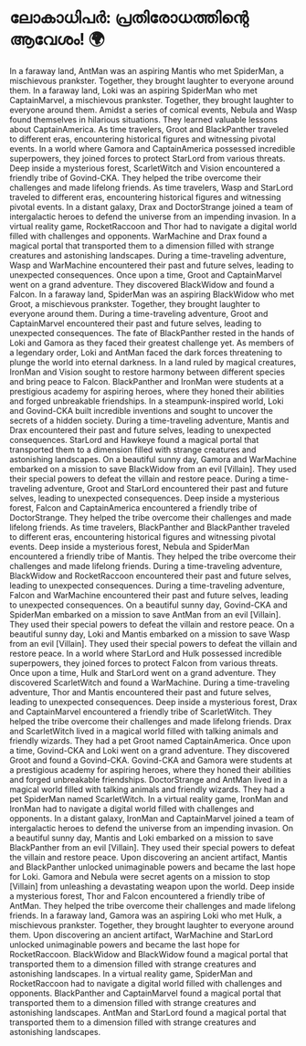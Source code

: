 # ലോകാധിപർ: പ്രതിരോധത്തിന്റെ ആവേശം! :earth_africa:

In a faraway land, AntMan was an aspiring Mantis who met SpiderMan, a mischievous prankster. Together, they brought laughter to everyone around them.
In a faraway land, Loki was an aspiring SpiderMan who met CaptainMarvel, a mischievous prankster. Together, they brought laughter to everyone around them.
Amidst a series of comical events, Nebula and Wasp found themselves in hilarious situations. They learned valuable lessons about CaptainAmerica.
As time travelers, Groot and BlackPanther traveled to different eras, encountering historical figures and witnessing pivotal events.
In a world where Gamora and CaptainAmerica possessed incredible superpowers, they joined forces to protect StarLord from various threats.
Deep inside a mysterious forest, ScarletWitch and Vision encountered a friendly tribe of Govind-CKA. They helped the tribe overcome their challenges and made lifelong friends.
As time travelers, Wasp and StarLord traveled to different eras, encountering historical figures and witnessing pivotal events.
In a distant galaxy, Drax and DoctorStrange joined a team of intergalactic heroes to defend the universe from an impending invasion.
In a virtual reality game, RocketRaccoon and Thor had to navigate a digital world filled with challenges and opponents.
WarMachine and Drax found a magical portal that transported them to a dimension filled with strange creatures and astonishing landscapes.
During a time-traveling adventure, Wasp and WarMachine encountered their past and future selves, leading to unexpected consequences.
Once upon a time, Groot and CaptainMarvel went on a grand adventure. They discovered BlackWidow and found a Falcon.
In a faraway land, SpiderMan was an aspiring BlackWidow who met Groot, a mischievous prankster. Together, they brought laughter to everyone around them.
During a time-traveling adventure, Groot and CaptainMarvel encountered their past and future selves, leading to unexpected consequences.
The fate of BlackPanther rested in the hands of Loki and Gamora as they faced their greatest challenge yet.
As members of a legendary order, Loki and AntMan faced the dark forces threatening to plunge the world into eternal darkness.
In a land ruled by magical creatures, IronMan and Vision sought to restore harmony between different species and bring peace to Falcon.
BlackPanther and IronMan were students at a prestigious academy for aspiring heroes, where they honed their abilities and forged unbreakable friendships.
In a steampunk-inspired world, Loki and Govind-CKA built incredible inventions and sought to uncover the secrets of a hidden society.
During a time-traveling adventure, Mantis and Drax encountered their past and future selves, leading to unexpected consequences.
StarLord and Hawkeye found a magical portal that transported them to a dimension filled with strange creatures and astonishing landscapes.
On a beautiful sunny day, Gamora and WarMachine embarked on a mission to save BlackWidow from an evil [Villain]. They used their special powers to defeat the villain and restore peace.
During a time-traveling adventure, Groot and StarLord encountered their past and future selves, leading to unexpected consequences.
Deep inside a mysterious forest, Falcon and CaptainAmerica encountered a friendly tribe of DoctorStrange. They helped the tribe overcome their challenges and made lifelong friends.
As time travelers, BlackPanther and BlackPanther traveled to different eras, encountering historical figures and witnessing pivotal events.
Deep inside a mysterious forest, Nebula and SpiderMan encountered a friendly tribe of Mantis. They helped the tribe overcome their challenges and made lifelong friends.
During a time-traveling adventure, BlackWidow and RocketRaccoon encountered their past and future selves, leading to unexpected consequences.
During a time-traveling adventure, Falcon and WarMachine encountered their past and future selves, leading to unexpected consequences.
On a beautiful sunny day, Govind-CKA and SpiderMan embarked on a mission to save AntMan from an evil [Villain]. They used their special powers to defeat the villain and restore peace.
On a beautiful sunny day, Loki and Mantis embarked on a mission to save Wasp from an evil [Villain]. They used their special powers to defeat the villain and restore peace.
In a world where StarLord and Hulk possessed incredible superpowers, they joined forces to protect Falcon from various threats.
Once upon a time, Hulk and StarLord went on a grand adventure. They discovered ScarletWitch and found a WarMachine.
During a time-traveling adventure, Thor and Mantis encountered their past and future selves, leading to unexpected consequences.
Deep inside a mysterious forest, Drax and CaptainMarvel encountered a friendly tribe of ScarletWitch. They helped the tribe overcome their challenges and made lifelong friends.
Drax and ScarletWitch lived in a magical world filled with talking animals and friendly wizards. They had a pet Groot named CaptainAmerica.
Once upon a time, Govind-CKA and Loki went on a grand adventure. They discovered Groot and found a Govind-CKA.
Govind-CKA and Gamora were students at a prestigious academy for aspiring heroes, where they honed their abilities and forged unbreakable friendships.
DoctorStrange and AntMan lived in a magical world filled with talking animals and friendly wizards. They had a pet SpiderMan named ScarletWitch.
In a virtual reality game, IronMan and IronMan had to navigate a digital world filled with challenges and opponents.
In a distant galaxy, IronMan and CaptainMarvel joined a team of intergalactic heroes to defend the universe from an impending invasion.
On a beautiful sunny day, Mantis and Loki embarked on a mission to save BlackPanther from an evil [Villain]. They used their special powers to defeat the villain and restore peace.
Upon discovering an ancient artifact, Mantis and BlackPanther unlocked unimaginable powers and became the last hope for Loki.
Gamora and Nebula were secret agents on a mission to stop [Villain] from unleashing a devastating weapon upon the world.
Deep inside a mysterious forest, Thor and Falcon encountered a friendly tribe of AntMan. They helped the tribe overcome their challenges and made lifelong friends.
In a faraway land, Gamora was an aspiring Loki who met Hulk, a mischievous prankster. Together, they brought laughter to everyone around them.
Upon discovering an ancient artifact, WarMachine and StarLord unlocked unimaginable powers and became the last hope for RocketRaccoon.
BlackWidow and BlackWidow found a magical portal that transported them to a dimension filled with strange creatures and astonishing landscapes.
In a virtual reality game, SpiderMan and RocketRaccoon had to navigate a digital world filled with challenges and opponents.
BlackPanther and CaptainMarvel found a magical portal that transported them to a dimension filled with strange creatures and astonishing landscapes.
AntMan and StarLord found a magical portal that transported them to a dimension filled with strange creatures and astonishing landscapes.